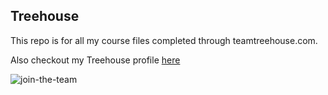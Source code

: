 ## Treehouse

This repo is for all my course files completed through teamtreehouse.com.

Also checkout my Treehouse profile [here](http://google.com)

![join-the-team](https://user-images.githubusercontent.com/2301471/42951726-7535d4c4-8b3c-11e8-9e5b-ff6c804f9095.jpg)
